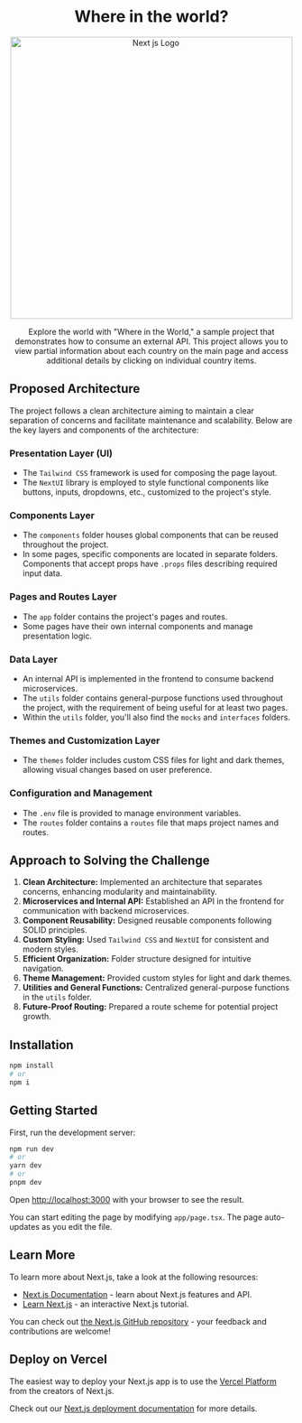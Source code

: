 
<h1 align="center">Where in the world?</h1>
<p align="center">
  <a href="https://nextjs.org/" target="blank"><img src="https://nextjs.org/static/blog/next-13/twitter-card.png" width="500" alt="Next   js Logo" /></a>
</p>

<p align="center">
  Explore the world with "Where in the World," a sample project that demonstrates how to consume an external API. This project allows you to view partial information about each country on the main page and access additional details by clicking on individual country items.
</p>


## Proposed Architecture

The project follows a clean architecture aiming to maintain a clear separation of concerns and facilitate maintenance and scalability. Below are the key layers and components of the architecture:

### Presentation Layer (UI)

- The `Tailwind CSS` framework is used for composing the page layout.
- The `NextUI` library is employed to style functional components like buttons, inputs, dropdowns, etc., customized to the project's style.

### Components Layer

- The `components` folder houses global components that can be reused throughout the project.
- In some pages, specific components are located in separate folders. Components that accept props have `.props` files describing required input data.

### Pages and Routes Layer

- The `app` folder contains the project's pages and routes.
- Some pages have their own internal components and manage presentation logic.

### Data Layer

- An internal API is implemented in the frontend to consume backend microservices.
- The `utils` folder contains general-purpose functions used throughout the project, with the requirement of being useful for at least two pages.
- Within the `utils` folder, you'll also find the `mocks` and `interfaces` folders.

### Themes and Customization Layer

- The `themes` folder includes custom CSS files for light and dark themes, allowing visual changes based on user preference.

### Configuration and Management

- The `.env` file is provided to manage environment variables.
- The `routes` folder contains a `routes` file that maps project names and routes.

## Approach to Solving the Challenge

1. **Clean Architecture:** Implemented an architecture that separates concerns, enhancing modularity and maintainability.
2. **Microservices and Internal API:** Established an API in the frontend for communication with backend microservices.
3. **Component Reusability:** Designed reusable components following SOLID principles.
4. **Custom Styling:** Used `Tailwind CSS` and `NextUI` for consistent and modern styles.
5. **Efficient Organization:** Folder structure designed for intuitive navigation.
6. **Theme Management:** Provided custom styles for light and dark themes.
7. **Utilities and General Functions:** Centralized general-purpose functions in the `utils` folder.
8. **Future-Proof Routing:** Prepared a route scheme for potential project growth.
## Installation

```bash
npm install
# or
npm i
```
## Getting Started

First, run the development server:

```bash
npm run dev
# or
yarn dev
# or
pnpm dev
```

Open [http://localhost:3000](http://localhost:3000) with your browser to see the result.

You can start editing the page by modifying `app/page.tsx`. The page auto-updates as you edit the file.

## Learn More

To learn more about Next.js, take a look at the following resources:

- [Next.js Documentation](https://nextjs.org/docs) - learn about Next.js features and API.
- [Learn Next.js](https://nextjs.org/learn) - an interactive Next.js tutorial.

You can check out [the Next.js GitHub repository](https://github.com/vercel/next.js/) - your feedback and contributions are welcome!

## Deploy on Vercel

The easiest way to deploy your Next.js app is to use the [Vercel Platform](https://vercel.com/new?utm_medium=default-template&filter=next.js&utm_source=create-next-app&utm_campaign=create-next-app-readme) from the creators of Next.js.

Check out our [Next.js deployment documentation](https://nextjs.org/docs/deployment) for more details.
